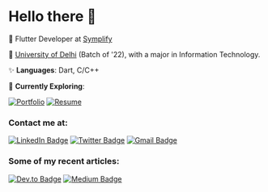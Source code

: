 # **Hello there** 👋

🏫 Flutter Developer at [Symplify](https://www.fiverr.com/symplify)

🏢 [University of Delhi](https://du.ac.in) (Batch of '22), with a major in Information Technology.

✨ **Languages**: Dart, C/C++

📓 **Currently Exploring**: 

[![Portfolio](https://img.shields.io/badge/Portfolio--orange)](https://akshansh2000.github.io) [![Resume](https://img.shields.io/badge/Resume--red)](https://akshansh2000.github.io/resume.pdf)

### Contact me at:

[![LinkedIn Badge](https://img.shields.io/badge/-shivangsorout-0a80a1?style=flat-square&logo=Linkedin&logoColor=white&link=https://www.linkedin.com/in/akshansh2000/)](https://linkedin.com/in/akshansh2000) [![Twitter Badge](https://img.shields.io/badge/-akshansh2000-0d8fde?style=flat-square&labelColor=0d8fde&logo=twitter&logoColor=white&link=https://twitter.com/akshansh2000)](https://twitter.com/akshansh2000) [![Gmail Badge](https://img.shields.io/badge/-akshansh2000@gmail.com-c14438?style=flat-square&logo=Gmail&logoColor=white&link=mailto:akshansh2000@gmail.com)](mailto:akshansh2000@gmail.com)

### Some of my recent articles:

[![Dev.to Badge](https://img.shields.io/badge/-akshansh2000-918f14?style=flat-square&logo=Dev.to&logoColor=white&link=https://dev.to/akshansh2000)](https://dev.to/akshansh2000) [![Medium Badge](https://img.shields.io/badge/-@akshansh2000-149955?style=flat-square&labelColor=149955&logo=Medium&link=https://medium.com/@akshansh2000/)](https://medium.com/@akshansh2000)
